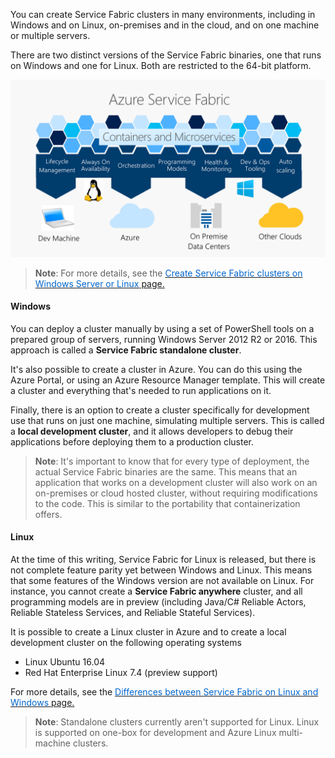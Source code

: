 



You can create Service Fabric clusters in many environments, including in Windows and on Linux, on-premises and in the cloud, and on one machine or multiple servers.

There are two distinct versions of the Service Fabric binaries, one that runs on Windows and one for Linux. Both are restricted to the 64-bit platform. 

![For clusters anywhere, Five boxes overlay a second box: Web Apps, including .NET Core and OWIN; Reliability Actors; Reliability Services; Guest Executables (Any Code); Containers (Windows Containers and Docker). The box below contains Always On Availability, Orchestration, Programming Models, Health and Monitoring, Dev and Ops Tooling, and Auto Scaling.](../../Linked_Image_Files\servicefabricoverview.png)


> **Note**: For more details, see the <a href="https://docs.microsoft.com/en-us/azure/service-fabric/service-fabric-deploy-anywhere" target="_blank"><span style="color: #0066cc;" color="#0066cc">Create Service Fabric clusters on Windows Server or Linux</span> page.</a>


#### Windows
You can deploy a cluster manually by using a set of PowerShell tools on a prepared group of servers, running Windows Server 2012 R2 or 2016. This approach is called a **Service Fabric standalone cluster**. 

It's also possible to create a cluster in Azure. You can do this using the Azure Portal, or using an Azure Resource Manager template. This will create a cluster and everything that's needed to run applications on it.

Finally, there is an option to create a cluster specifically for development use that runs on just one machine, simulating multiple servers. This is called a **local development cluster**, and it allows developers to debug their applications before deploying them to a production cluster.

> **Note**: It's important to know that for every type of deployment, the actual Service Fabric binaries are the same. This means that an application that works on a development cluster will also work on an on-premises or cloud hosted cluster, without requiring modifications to the code. This is similar to the portability that containerization offers.

#### Linux
At the time of this writing, Service Fabric for Linux is released, but there is not complete feature parity yet between Windows and Linux. This means that some features of the Windows version are not available on Linux. For instance, you cannot create a **Service Fabric anywhere** cluster, and all programming models are in preview (including Java/C# Reliable Actors, Reliable Stateless Services, and Reliable Stateful Services).  

It is possible to create a Linux cluster in Azure and to create a local development cluster on the following operating systems
- Linux Ubuntu 16.04
- Red Hat Enterprise Linux 7.4 (preview support)


For more details, see the <a href="https://docs.microsoft.com/en-us/azure/service-fabric/service-fabric-linux-windows-differences" target="_blank"><span style="color: #0066cc;" color="#0066cc">Differences between Service Fabric on Linux and Windows</span> page.</a>


> **Note**: Standalone clusters currently aren't supported for Linux. Linux is supported on one-box for development and Azure Linux multi-machine clusters.